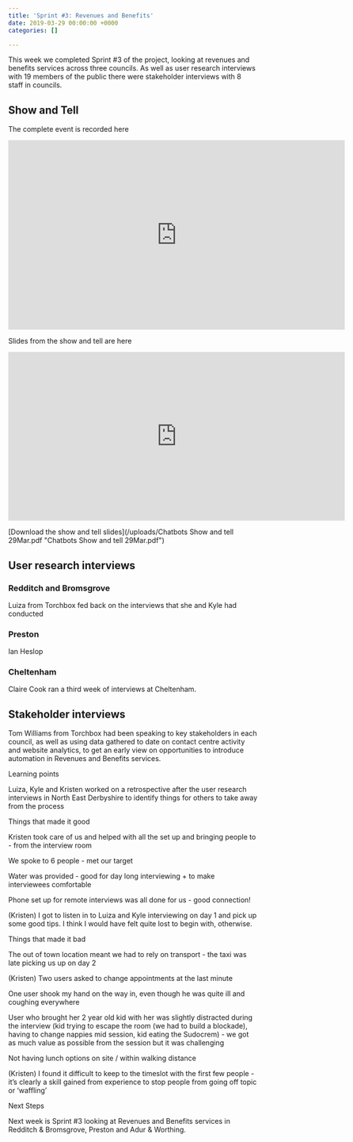 ```yaml
---
title: 'Sprint #3: Revenues and Benefits'
date: 2019-03-29 00:00:00 +0000
categories: []

---
```

This week we completed Sprint #3 of the project, looking at revenues and benefits services across three councils. As well as user research interviews with 19 members of the public there were stakeholder interviews with 8 staff in councils.

## Show and Tell

The complete event is recorded here

<iframe width="680" height="382" src="https://www.youtube.com/embed/8126PhwnDxg?start=13" frameborder="0" allow="accelerometer; autoplay; encrypted-media; gyroscope; picture-in-picture" allowfullscreen></iframe>

Slides from the show and tell are here

<iframe src="https://docs.google.com/presentation/d/e/2PACX-1vQCAdzeGNeOPr_bWozSNrBh7aoYPNdE5XNB9COwmB90o55VRE_ULSwoD4t66TZn94TsmlbFyjMwOSKF/embed?start=false&loop=false&delayms=5000" frameborder="0" width="680" height="340" allowfullscreen="true" mozallowfullscreen="true" webkitallowfullscreen="true"></iframe>

[Download the show and tell slides](/uploads/Chatbots Show and tell 29Mar.pdf "Chatbots Show and tell 29Mar.pdf")

## User research interviews

### Redditch and Bromsgrove

Luiza from Torchbox fed back on the interviews that she and Kyle had conducted

### Preston

Ian Heslop

### Cheltenham

Claire Cook ran a third week of interviews at Cheltenham. 

## Stakeholder interviews

Tom Williams from Torchbox had been speaking to key stakeholders in each council, as well as using data gathered to date on contact centre activity and website analytics, to get an early view on opportunities to introduce automation in Revenues and Benefits services.

Learning points

Luiza, Kyle and Kristen worked on a retrospective after the user research interviews in North East Derbyshire to identify things for others to take away from the process

Things that made it good

Kristen took care of us and helped with all the set up and bringing people to - from the interview room

We spoke to 6 people - met our target

Water was provided - good for day long interviewing + to make interviewees comfortable

Phone set up for remote interviews was all done for us - good connection!

(Kristen) I got to listen in to Luiza and Kyle interviewing on day 1 and pick up some good tips. I think I would have felt quite lost to begin with, otherwise.

Things that made it bad

The out of town location meant we had to rely on transport - the taxi was late picking us up on day 2

(Kristen) Two users asked to change appointments at the last minute

One user shook my hand on the way in, even though he was quite ill and coughing everywhere

User who brought her 2 year old kid with her was slightly distracted during the interview (kid trying to escape the room (we had to build a blockade), having to change nappies mid session, kid eating the Sudocrem) - we got as much value as possible from the session but it was challenging

Not having lunch options on site / within walking distance

(Kristen) I found it difficult to keep to the timeslot with the first few people - it’s clearly a skill gained from experience to stop people from going off topic or ‘waffling’

Next Steps

Next week is Sprint #3 looking at Revenues and Benefits services in Redditch & Bromsgrove, Preston and Adur & Worthing.